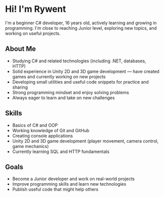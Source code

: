 # Hi! I'm Rywent

I'm a beginner C# developer, 16 years old, actively learning and growing in programming. I'm close to reaching Junior level, exploring new topics, and working on useful projects.

## About Me

- Studying C# and related technologies (including .NET, databases, HTTP)  
- Solid experience in Unity 2D and 3D game development — have created games and currently working on new projects  
- Developing small utilities and useful code snippets for practice and sharing  
- Strong programming mindset and enjoy solving problems  
- Always eager to learn and take on new challenges

## Skills

- Basics of C# and OOP  
- Working knowledge of Git and GitHub  
- Creating console applications  
- Unity 2D and 3D game development (player movement, camera control, game mechanics)  
- Currently learning SQL and HTTP fundamentals

## Goals

- Become a Junior developer and work on real-world projects  
- Improve programming skills and learn new technologies  
- Publish useful code that might help others
